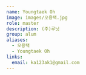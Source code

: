 ```yaml
---
name: Youngtaek Oh
image: images/오용택.jpg
role: master
description: (주)루닛
group: alum
aliases:
  - 오용택
  - Youngtaek Oh
links:
  email: ka123ak1@gmail.com
---
```

